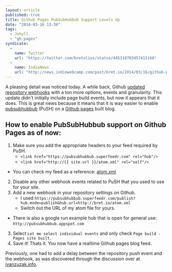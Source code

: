 ```yaml
---
layout: article
published: true
title: Github Pages PubSubHubbub Support Levels Up
date: "2014-03-16 13:30"
tags: 
  - Jekyll
  - "gh-pages"
syndicate: 
  - 
    name: Twitter
    url: "https://twitter.com/bretolius/status/445310703457415168"
  -
    name: IndieNews
    url: "http://news.indiewebcamp.com/post/bret.io/2014/03/16/github-pages-pubsubhubbub-support-levels-up/"
---
```


A pleasing detail was noticed today.  A while back, Github [updated repository webhooks](https://github.com/blog/1778-webhooks-level-up) with a ton more options, events and granularity.  This update didn't initially include page build events, but now it appears that it does.  This is great news because it means that it is way easier to enable [pubsubhubbub](http://code.google.com/p/pubsubhubbub/) (PuSH) on a [Github pages](https://help.github.com/pages/‎) built blog.

## How to enable PubSubHubbub support on Github Pages as of now:

1. Make sure you add the appropriate headers to your feed required by PuSH.
	- `<link href="https://pubsubhubbub.superfeedr.com" rel="hub"/>`
	- `<link href="http://{{ site.url }}/atom.xml" rel="self"/>`
  - You can check my feed as a reference: [atom.xml](/atom.xml)
2. Disable any other webhook events related to PuSH that you used to use for your site.
3. Add a new webhook in your repository settings on Github.  
	- I used `https://pubsubhubbub.superfeedr.com/publish?hub.mode=publish&hub.url=http://bret.io/atom.xml`
    - Switch out the URL of my atom file for yours.
  - There is also a google run example hub that is open for general use: `http://pubsubhubbub.appspot.com`
3. Select `Let me select individual events` and only check `Page build - Pages site built.`
4. Save it!  Thats it.  You now have a realtime Github pages blog feed.

Previously, one had to add a delay between the repository push event and the webhook, as was discovered through the discussion over at [ivanzuzak.info](http://ivanzuzak.info/2011/01/02/enabling-pubsubhubbub-for-github-hosted-blogs.html).

